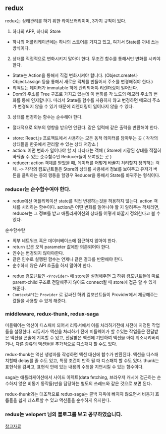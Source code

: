 ## redux
redux는 상태관리를 하기 위한 라이브러리이며, 3가지 규칙이 있다.
1. 하나의 APP, 하나의 Store
- 하나의 어플리케이션에는 하나의 스토어를 가지고 있고, 여기서 State를 꺼내 쓰는 방식이다.

2. 상태를 직접적으로 변화시키지 말아야 한다. 무조건 함수를 통해서만 변화를 시켜야 한다.
- State는 Action을 통해서 직접 변화시켜야 합니다. (Object.create나 Object.assign 등을 통해서 새로운 객체를 만들어서 주소를 변경해줘야 한다.)
- 리액트는 데이터가 immutable 하게 관리되어야 리렌더링이 일어난다.
- Dom의 주소를 Tree 구조로 가지고 있는데 이 변화를 각 노드의 메모리 주소의 변화를 통해 인지합니다. 따라서 State를 함수를 사용하지 않고 변경하면 메모리 주소가 변경되지 않을 수 있기 때문에 리렌더링이 일어나지 않을 수 있다.

3. 상태를 변경하는 함수는 순수해야 한다.
- 절대적으로 외부의 영향을 받으면 안된다. 같은 입력에 같은 출력을 반환해야 한다.

* store: React.js 프로젝트에서 사용하는 모든 동적 데이터를 담아두는 곳 ( 각각의 상태들을 한곳에서 관리할 수 있는 상태 저장소 )
* action: 어떤 변화가 일어나야 할 지 나타내는 객체 ( Store에 저장된 상태를 적절히 바꿔줄 수 있는 순수함수인 Reducer들이 모여있는 곳 )
* reducer: action 객체를 받았을 때, 데이터를 어떻게 바꿀지 처리할지 정의하는 객체.
-> 각각의 컴포넌트들은 Store의 상태를 사용해서 정보를 보여주고 유저가 버튼을 클릭하는 등의 행동을 할경우 Reducer을 통해서 State를 바꿔주는 형식이다.

### reducer는 순수함수여야 한다.
- redux에선 어플리케이션 state를 직접 변경하는것을 허용하지 않는다. action 객체를 처리하는 함수이다. action은 어떤 변화를 일어나야 할 지 알려주는 객체라면, reducer는 그 정보를 받고 애플리케이션의 상태를 어떻게 바꿀지 정의한다고 볼 수 있다.

순수함수란
* 외부 네트워크 혹은 데이터베이스에 접근하지 않아야 한다.
* return 값은 오직 parameter 값에만 의존되어야 한다.
* 인수는 변경되지 않아야한다.
* 같은 인수로 실행된 함수는 언제나 같은 결과를 반환해야 한다.
* 순수하지 않은 API 호출을 하지 말아야 한다.

- redux 컴포넌트인 `<Provider>` 에 store을 설정해주면 그 하위 컴포넌트들에 따로 parent-child 구조로 전달해주지 않아도 connect될 때 store에 접근 할 수 있게 해준다.
- `ContextAPI`는 `Provider` 로 감싸진 하위 컴포넌트들이 Provider에서 제공해주는 값들을 사용할 수 있게 해준다.

### middleware, redux-thunk, redux-saga
미들웨어는 액션이 디스패치 되어서 리듀서에서 이를 처리하기전에 사전에 지정된 작업들을 설정한다. 리듀서가 액션을 처리하기 전에 미들웨어가 할 수있는 작업들은 전달받은 액션을 콘솔에 기록할 수 있고, 전달받은 액션에 기반하여 액션을 아예 취소시켜버리거나, 다른 종류의 액션들을 추가적으로 디스패치 할 수도 있다.

redux-thunk는 액션 생성자를 작성하면 액션 대신에 함수가 반환된다. 액션을 디스패치할때 delay를 줄 수도 있고, 특정 조건이 만족 될 때 디스패치 할 수도 있다.
thunk는 표현식을 감싸고, 표현식 안에 있는 내용의 수행을 지연시킬 수 있는 함수이다.

saga는 애플리케이션에서 사이드 이펙트(data fetching, 브라우저 캐시에 접근하는 순수하지 않은 비동기 동작들)만을 담당하는 별도의 쓰레드와 같은 것으로 보면 된다.

redux-thunk와는 대조적으로 redux-saga는 콜백 지옥에 빠지지 않으면서 비동기 흐름들을 쉽게 테스트할 수 있고 액션들을 순수하게 유지한다.

### redux는 velopert 님의 블로그를 보고 공부하였습니다.
[참고자료](https://velopert.com/1226)
